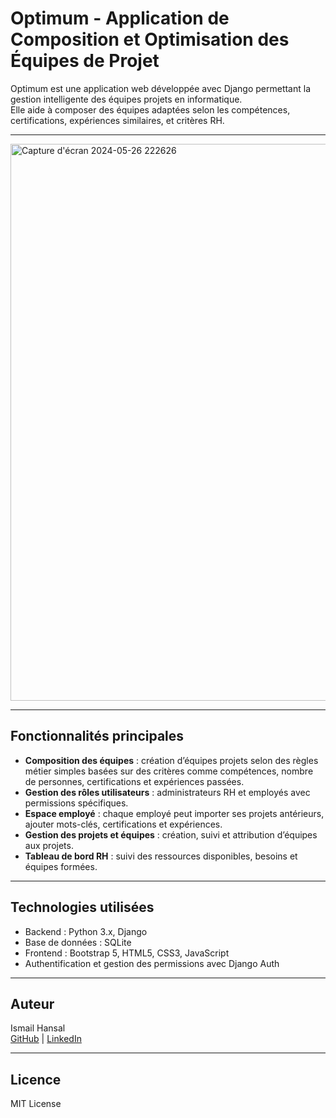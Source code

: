 # Optimum - Application de Composition et Optimisation des Équipes de Projet

Optimum est une application web développée avec Django permettant la gestion intelligente des équipes projets en informatique.  
Elle aide à composer des équipes adaptées selon les compétences, certifications, expériences similaires, et critères RH.

---


<img width="1433" height="891" alt="Capture d'écran 2024-05-26 222626" src="https://github.com/user-attachments/assets/cd8a7610-8737-48fc-85cc-ac763af86e78" />

---


## Fonctionnalités principales

- **Composition des équipes** : création d’équipes projets selon des règles métier simples basées sur des critères comme compétences, nombre de personnes, certifications et expériences passées.  
- **Gestion des rôles utilisateurs** : administrateurs RH et employés avec permissions spécifiques.  
- **Espace employé** : chaque employé peut importer ses projets antérieurs, ajouter mots-clés, certifications et expériences.  
- **Gestion des projets et équipes** : création, suivi et attribution d’équipes aux projets.  
- **Tableau de bord RH** : suivi des ressources disponibles, besoins et équipes formées.  

---

## Technologies utilisées

- Backend : Python 3.x, Django  
- Base de données : SQLite  
- Frontend : Bootstrap 5, HTML5, CSS3, JavaScript  
- Authentification et gestion des permissions avec Django Auth  

---

## Auteur

Ismail Hansal  
[GitHub](https://github.com/ismailhansal) | [LinkedIn](https://www.linkedin.com/in/ismail-hansal-a17826267/)  

---

## Licence

MIT License
